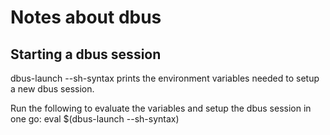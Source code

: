 # Notes about dbus

## Starting a dbus session

dbus-launch --sh-syntax prints the environment variables needed to setup a new dbus session.

Run the following to evaluate the variables and setup the dbus session in one go:
eval $(dbus-launch --sh-syntax)
